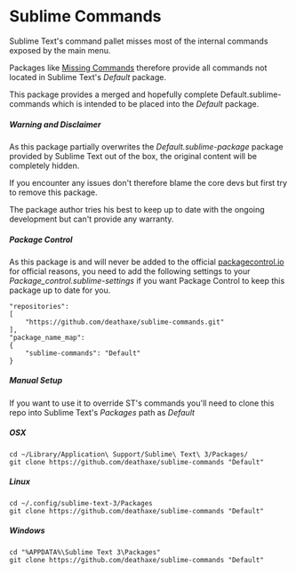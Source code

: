 # Sublime Commands

Sublime Text's command pallet misses most of the internal commands exposed by the main menu.

Packages like [Missing Commands](https://github.com/fjl/Sublime-Missing-Palette-Commands) therefore provide all commands not located in Sublime Text's _Default_ package.

This package provides a merged and hopefully complete Default.sublime-commands which is intended to be placed into the _Default_ package.


##### Warning and Disclaimer

As this package partially overwrites the _Default.sublime-package_ package provided by Sublime Text out of the box, the original content will be completely hidden.

If you encounter any issues don't therefore blame the core devs but first try to remove this package.

The package author tries his best to keep up to date with the ongoing development but can't provide any warranty.


##### Package Control

As this package is and will never be added to the official [packagecontrol.io](https://packagecontrol.io/) for official reasons, you need to add the following settings to your _Package_control.sublime-settings_ if you want Package Control to keep this package up to date for you.

```
"repositories":
[
    "https://github.com/deathaxe/sublime-commands.git"
],
"package_name_map":
{
    "sublime-commands": "Default"
}
```

##### Manual Setup

If you want to use it to override ST's commands you'll need to clone this repo into Sublime Text's _Packages_ path as _Default_

##### OSX

```shell
cd ~/Library/Application\ Support/Sublime\ Text\ 3/Packages/
git clone https://github.com/deathaxe/sublime-commands "Default"
```


##### Linux

```shell
cd ~/.config/sublime-text-3/Packages
git clone https://github.com/deathaxe/sublime-commands "Default"
```


##### Windows

```shell
cd "%APPDATA%\Sublime Text 3\Packages"
git clone https://github.com/deathaxe/sublime-commands "Default"
```
